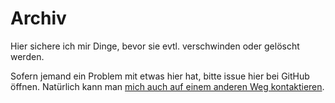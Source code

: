 # Archiv

Hier sichere ich mir Dinge, bevor sie evtl. verschwinden oder gelöscht werden.

Sofern jemand ein Problem mit etwas hier hat, bitte issue hier bei GitHub öffnen.
Natürlich kann man [mich auch auf einem anderen Weg kontaktieren](https://valentin.hilbig.de/).
